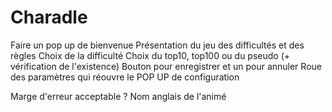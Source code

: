 # Charadle

Faire un pop up de bienvenue
Présentation du jeu des difficultés et des règles
Choix de la difficulté
Choix du top10, top100 ou du pseudo (+ vérification de l'existence)
Bouton pour enregistrer et un pour annuler
Roue des paramètres qui réouvre le POP UP de configuration

Marge d'erreur acceptable ? 
Nom anglais de l'animé